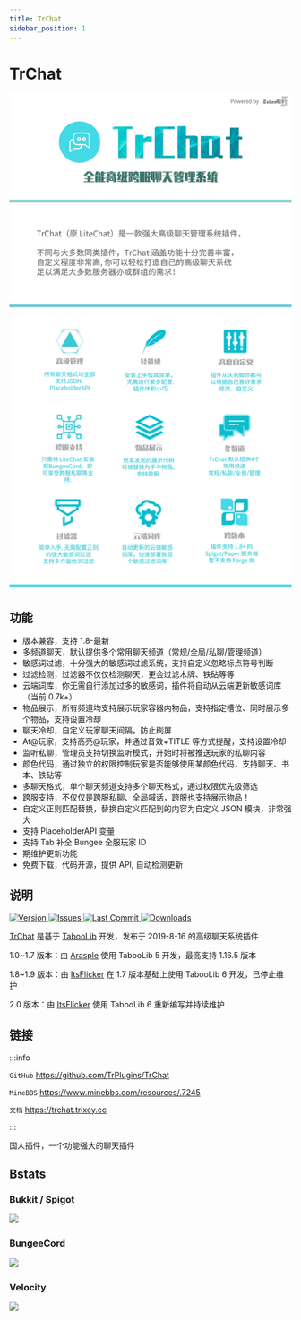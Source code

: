 ```yaml
---
title: TrChat
sidebar_position: 1
---
```


# TrChat

![](./_images/TrChat/1.png)

## 功能

- 版本兼容，支持 1.8-最新
- 多频道聊天，默认提供多个常用聊天频道（常规/全局/私聊/管理频道）
- 敏感词过滤，十分强大的敏感词过滤系统，支持自定义忽略标点符号判断
- 过滤检测，过滤器不仅仅检测聊天，更会过滤木牌、铁砧等等
- 云端词库，你无需自行添加过多的敏感词，插件将自动从云端更新敏感词库（当前 0.7k+）
- 物品展示，所有频道均支持展示玩家容器内物品，支持指定槽位、同时展示多个物品，支持设置冷却
- 聊天冷却，自定义玩家聊天间隔，防止刷屏
- At@玩家，支持高亮@玩家，并通过音效+TITLE 等方式提醒，支持设置冷却
- 监听私聊，管理员支持切换监听模式，开始时将被推送玩家的私聊内容
- 颜色代码，通过独立的权限控制玩家是否能够使用某颜色代码，支持聊天、书本、铁砧等
- 多聊天格式，单个聊天频道支持多个聊天格式，通过权限优先级筛选
- 跨服支持，不仅仅是跨服私聊、全局喊话，跨服也支持展示物品！
- 自定义正则匹配替换，替换自定义匹配到的内容为自定义 JSON 模块，非常强大
- 支持 PlaceholderAPI 变量
- 支持 Tab 补全 Bungee 全服玩家 ID
- 期维护更新功能
- 免费下载，代码开源，提供 API, 自动检测更新

## 说明

<!--markdownlint-disable line-length-->

<a href="https://github.com/FlickerProjects/TrChat/releases">
  <img src="https://img.shields.io/github/v/release/TrPlugins/TrChat?logo=VirusTotal&style=for-the-badge" class="stylish-image" alt="Version" />
</a>
<a href="https://github.com/FlickerProjects/TrChat/issues">
  <img src="https://img.shields.io/github/issues/TrPlugins/TrChat?logo=StackOverflow&style=for-the-badge" class="stylish-image" alt="Issues" />
</a>
<a href="https://github.com/FlickerProjects/TrChat/commits/v2">
  <img src="https://img.shields.io/github/last-commit/TrPlugins/TrChat?logo=ApacheRocketMQ&style=for-the-badge&color=1e90ff" class="stylish-image" alt="Last Commit" />
</a>
<a href="https://github.com/NEZNAMY/TAB/blob/main/LICENSE">
  <img src="https://img.shields.io/github/downloads/TrPlugins/TrChat/total?style=for-the-badge&logo=docusign" class="stylish-image" alt="Downloads" />
</a>

[TrChat](https://github.com/TrPlugins/TrChat) 是基于 [TabooLib](https://github.com/TabooLib/taboolib) 开发，发布于 2019-8-16 的高级聊天系统插件

1.0~1.7 版本：由 [Arasple](https://github.com/Arasple) 使用 TabooLib 5 开发，最高支持 1.16.5 版本

1.8~1.9 版本：由 [ItsFlicker](https://github.com/ItsFlicker) 在 1.7 版本基础上使用 TabooLib 6 开发，已停止维护

2.0 版本：由 [ItsFlicker](https://github.com/ItsFlicker) 使用 TabooLib 6 重新编写并持续维护

## 链接

:::info

`GitHub` https://github.com/TrPlugins/TrChat

`MineBBS` https://www.minebbs.com/resources/.7245

`文档` https://trchat.trixey.cc

:::

国人插件，一个功能强大的聊天插件

## Bstats

### Bukkit / Spigot

[![](https://bstats.org/signatures/bukkit/TrChat.svg)](https://bstats.org/plugin/bukkit/TrChat/5802)

### BungeeCord

[![](https://bstats.org/signatures/bungeecord/TrChat.svg)](https://bstats.org/plugin/bungeecord/TrChat/5803)

### Velocity

[![](https://bstats.org/signatures/velocity/TrChat.svg)](https://bstats.org/plugin/velocity/TrChat/12541)
